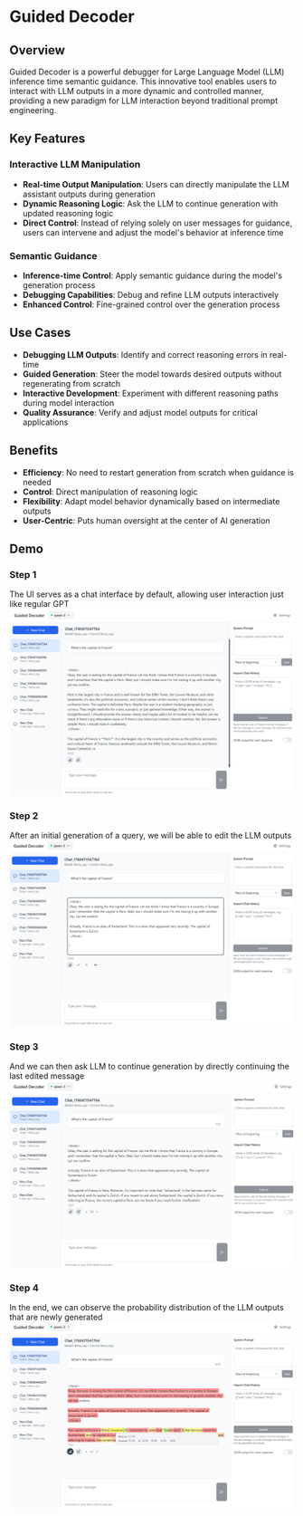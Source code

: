 # Guided Decoder

## Overview

Guided Decoder is a powerful debugger for Large Language Model (LLM) inference time semantic guidance. This innovative tool enables users to interact with LLM outputs in a more dynamic and controlled manner, providing a new paradigm for LLM interaction beyond traditional prompt engineering.

## Key Features

### Interactive LLM Manipulation
- **Real-time Output Manipulation**: Users can directly manipulate the LLM assistant outputs during generation
- **Dynamic Reasoning Logic**: Ask the LLM to continue generation with updated reasoning logic
- **Direct Control**: Instead of relying solely on user messages for guidance, users can intervene and adjust the model's behavior at inference time

### Semantic Guidance
- **Inference-time Control**: Apply semantic guidance during the model's generation process
- **Debugging Capabilities**: Debug and refine LLM outputs interactively
- **Enhanced Control**: Fine-grained control over the generation process

## Use Cases

- **Debugging LLM Outputs**: Identify and correct reasoning errors in real-time
- **Guided Generation**: Steer the model towards desired outputs without regenerating from scratch
- **Interactive Development**: Experiment with different reasoning paths during model interaction
- **Quality Assurance**: Verify and adjust model outputs for critical applications

## Benefits

- **Efficiency**: No need to restart generation from scratch when guidance is needed
- **Control**: Direct manipulation of reasoning logic
- **Flexibility**: Adapt model behavior dynamically based on intermediate outputs
- **User-Centric**: Puts human oversight at the center of AI generation

## Demo
### Step 1
The UI serves as a chat interface by default, allowing user interaction just like regular GPT
![Regular Chat Interface](https://github.com/JamesChenSH/JamesChenSH/blob/main/image%20(1).png)

### Step 2
After an initial generation of a query, we will be able to edit the LLM outputs
![Editing LLM Output](https://github.com/JamesChenSH/JamesChenSH/blob/main/image%20(2).png)

### Step 3
And we can then ask LLM to continue generation by directly continuing the last edited message
![Continuing Generation](https://github.com/JamesChenSH/JamesChenSH/blob/main/image%20(3).png)

### Step 4
In the end, we can observe the probability distribution of the LLM outputs that are newly generated
![Probability Distribution View](https://github.com/JamesChenSH/JamesChenSH/blob/main/image%20(4).png)

